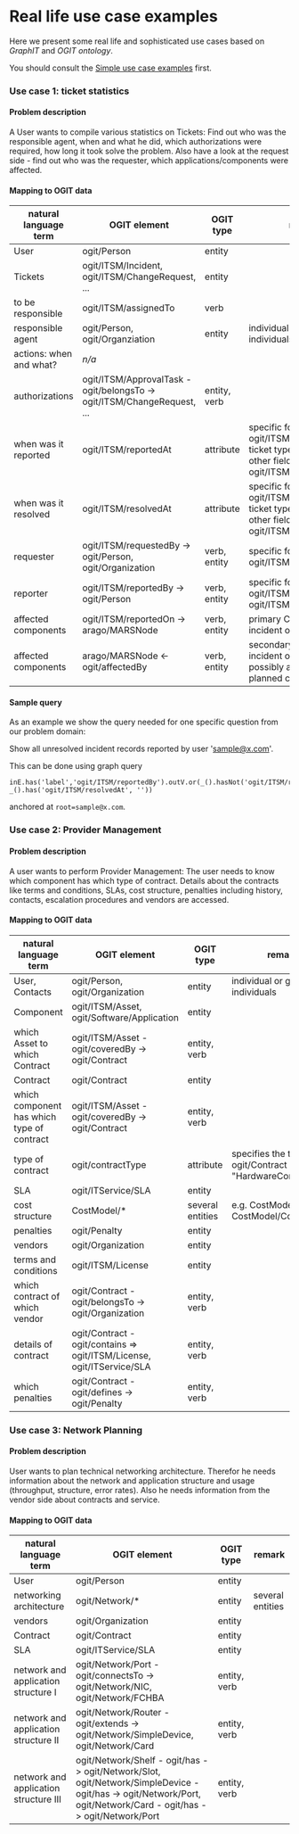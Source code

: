 # Real life use case examples

Here we present some real life and sophisticated use cases based on *GraphIT* and *OGIT ontology*.

You should consult the [Simple use case examples](https://github.com/arago/OGIT/wiki/Using-the-Ontology) first.

### Use case 1: ticket statistics

#### Problem description

A User wants to compile various statistics on Tickets: Find out who was the responsible agent, when and what he did, which authorizations were required, how long it took solve the problem. Also have a look at the request side - find out who was the requester, which applications/components were affected. 

#### Mapping to OGIT data


| natural language term | OGIT element | OGIT type | remark |
| --- | --- | --- | --- |
| User | ogit/Person | entity | |
| Tickets | ogit/ITSM/Incident, ogit/ITSM/ChangeRequest, ... | entity | |
| to be responsible | ogit/ITSM/assignedTo | verb | |
| responsible agent | ogit/Person, ogit/Organziation | entity | individual or group of individuals |
| actions: when and what? | *n/a* | | |
| authorizations | ogit/ITSM/ApprovalTask - ogit/belongsTo -> ogit/ITSM/ChangeRequest, ... | entity, verb | |
| when was it reported | ogit/ITSM/reportedAt | attribute | specific for ogit/ITSM/Incident, other ticket types might use other fields, e.g. ogit/ITSM/openedAt |
| when was it resolved | ogit/ITSM/resolvedAt | attribute | specific for ogit/ITSM/Incident, other ticket types might use other fields, e.g. ogit/ITSM/closedAt |
| requester | ogit/ITSM/requestedBy -> ogit/Person, ogit/Organization  | verb, entity| specific for ogit/ITSM/ChangeRequest |
| reporter | ogit/ITSM/reportedBy -> ogit/Person | verb, entity | specific for ogit/ITSM/Incident, ogit/ITSM/Problem |
| affected components | ogit/ITSM/reportedOn -> arago/MARSNode | verb, entity | primary CI of some incident or problem |
| affected components | arago/MARSNode <- ogit/affectedBy | verb, entity | secondary CIs of some incident or problem or CIs possibly affected by planned change |

#### Sample query

As an example we show the query needed for one specific question from our problem domain:

Show all unresolved incident records reported by user 'sample@x.com'.

This can be done using graph query 
```
inE.has('label','ogit/ITSM/reportedBy').outV.or(_().hasNot('ogit/ITSM/resolvedAt), _().has('ogit/ITSM/resolvedAt', ''))
```
anchored at `root=sample@x.com`.


### Use case 2: Provider Management

#### Problem description

A user wants to perform Provider Management: The user needs to know which component has which type of contract. Details about the contracts like terms and conditions, SLAs, cost structure, penalties including history, contacts, escalation procedures and vendors are accessed.

#### Mapping to OGIT data


| natural language term | OGIT element | OGIT type | remark |
| --- | --- | --- | --- |
| User, Contacts | ogit/Person, ogit/Organization | entity | individual or group of individuals |
| Component | ogit/ITSM/Asset, ogit/Software/Application | entity | |
| which Asset to which Contract | ogit/ITSM/Asset - ogit/coveredBy -> ogit/Contract | entity, verb | |
| Contract | ogit/Contract | entity | |
| which component has which type of contract | ogit/ITSM/Asset - ogit/coveredBy -> ogit/Contract | entity, verb | |
| type of contract | ogit/contractType | attribute | specifies the type of an ogit/Contract entity. E.g. "HardwareContract" |
| SLA | ogit/ITService/SLA | entity | |
| cost structure | CostModel/* | several entities | e.g. CostModel/Budget, CostModel/CostElement |
| penalties | ogit/Penalty | entity | |
| vendors | ogit/Organization | entity | |
| terms and conditions | ogit/ITSM/License | entity | |
| which contract of which vendor | ogit/Contract - ogit/belongsTo -> ogit/Organization | entity, verb | |
| details of contract | ogit/Contract - ogit/contains => ogit/ITSM/License, ogit/ITService/SLA | entity, verb | | 
| which penalties | ogit/Contract - ogit/defines -> ogit/Penalty | entity, verb | |

### Use case 3: Network Planning

#### Problem description

User wants to plan technical networking architecture. Therefor he needs information about the network and application structure and usage (throughput, structure, error rates). Also he needs information from the vendor side about contracts and service.

#### Mapping to OGIT data

| natural language term | OGIT element | OGIT type | remark |
| --- | --- | --- | --- |
| User | ogit/Person | entity | |
| networking architecture | ogit/Network/* | entity | several entities |
| vendors | ogit/Organization | entity | |
| Contract | ogit/Contract | entity | |
| SLA | ogit/ITService/SLA | entity | |
| network and application structure I | ogit/Network/Port - ogit/connectsTo -> ogit/Network/NIC, ogit/Network/FCHBA | entity, verb | |
| network and application structure II | ogit/Network/Router - ogit/extends -> ogit/Network/SimpleDevice, ogit/Network/Card | entity, verb | |
| network and application structure III | ogit/Network/Shelf - ogit/has -> ogit/Network/Slot, ogit/Network/SimpleDevice - ogit/has -> ogit/Network/Port, ogit/Network/Card - ogit/has -> ogit/Network/Port | entity, verb | |


